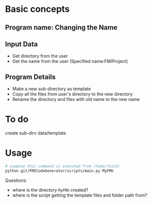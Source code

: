 # Basic concepts

## Program name: Changing the Name

## Input Data
  * Get directory from the user
  * Get the name from the user (Specified name:FMIProject)

## Program Details
  * Make a new sub-directory as template
  * Copy all the files from user's directory to the new directory
  * Rename the directory and files with old name to the new name

# To do
create sub-dirv data/template



# Usage

```bash
# suppose this command is executed from /home/fasih/
python git/FMICodeGenerator/scripts/main.py MyFMU
```

Questions:

* where is the directory `MyFMU` created?
* where is the script getting the template files and folder path from?
